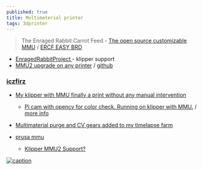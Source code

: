 ```yaml
---
published: true
title: Multimaterial printer
tags: 3dprinter
---
```

> The Enraged Rabbit Carrot Feed - [The open source customizable MMU](https://www.youtube.com/watch?v=ccwiylrg7KM) / [ERCF EASY BRD](https://github.com/Tircown/ERCF-easy-brd) 

- [EnragedRabbitProject ](https://github.com/EtteGit/EnragedRabbitProject) - klipper support
- [MMU2 upgrade on any printer](https://www.youtube.com/watch?v=eDtLXVz1QEo) / [github](https://github.com/PierreMasselot1/Material-Switching-Unit)

### [iczfirz](https://www.youtube.com/c/iczfirz/videos)
- [My klipper with MMU finally a print without any manual intervention](https://www.reddit.com/r/klippers/comments/w8hrcl/my_klipper_with_mmu_finally_a_print_without_any/)
	- [Pi cam with opencv for color check. Running on klipper with MMU.](https://www.reddit.com/r/3Dprinting/comments/uba40q/pi_cam_with_opencv_for_color_check_running_on/) / [more info](https://www.reddit.com/r/3dpTimelapse/comments/uhd17p/multimaterial_purge_and_cv_gears_added_to_my/)
- [Multimaterial purge and CV gears added to my timelapse farm](https://www.reddit.com/r/3dpTimelapse/comments/uhd17p/multimaterial_purge_and_cv_gears_added_to_my/)

- [prusa mmu](https://www.youtube.com/results?search_query=prusa+mmu)
	- [Klipper MMU2 Support? ](https://klipper.discourse.group/t/klipper-mmu2-support/345)

[![caption](https://img.youtube.com/vi/BmbYEOAFL44/0.jpg)](https://www.youtube.com/watch?v=BmbYEOAFL44)
